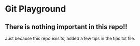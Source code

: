 # Git Playground

## There is nothing important in this repo!! 

<p> Just because this repo exisits, added a few tips in the tips.txt file. 
</p>


